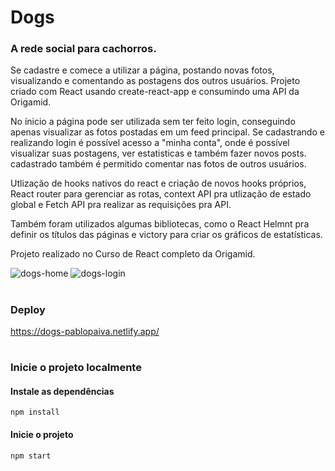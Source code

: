 # Dogs
### A rede social para cachorros.

Se cadastre e comece a utilizar a página, postando novas fotos, visualizando e comentando as postagens dos outros usuários. Projeto criado com React usando create-react-app e consumindo uma API da Origamid.

No ínicio a página pode ser utilizada sem ter feito login, conseguindo apenas visualizar as fotos postadas em um feed principal. Se cadastrando e realizando login é possível acesso a "minha conta", onde é possível visualizar suas postagens, ver estatisticas e também fazer novos posts. cadastrado também é permitido comentar nas fotos de outros usuários.

Utlização de hooks nativos do react e criação de novos hooks próprios, React router para gerenciar as rotas, context API pra utlização de estado global e Fetch API pra realizar as requisições pra API.

Também foram utilizados algumas bibliotecas, como o React Helmnt pra definir os títulos das páginas e victory para criar os gráficos de estatísticas.

Projeto realizado no Curso de React completo da Origamid.

![dogs-home](https://user-images.githubusercontent.com/89819079/199801660-5fdfb816-649e-4237-8e8e-cb11017cf930.PNG) 
![dogs-login](https://user-images.githubusercontent.com/89819079/199801794-730ec415-1cd8-4f63-b43c-f86795915a82.PNG)

#
### Deploy

https://dogs-pablopaiva.netlify.app/
#

### Inicie o projeto localmente

#### Instale as dependências
```
npm install
```

#### Inicie o projeto
```
npm start
```
